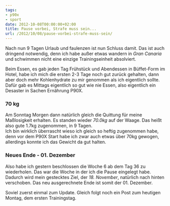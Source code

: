 ```yaml
---
tags:
- p90x
- sport
date: 2012-10-08T00:00:00+02:00
title: Pause vorbei, Strafe muss sein...
url: /2012/10/08/pause-vorbei-strafe-muss-sein/
---
```


Nach nun 9 Tagen Urlaub und faulenzen ist nun Schluss damit. Das ist auch dringend notwendig, denn ich habe außer etwas wandern in _Gran Canaria_ und schwimmen nicht eine einzige Trainingseinheit absolviert.

Beim Essen, es gab jeden Tag Frühstück und Abendessen in Büffet-Form im Hotel, habe ich mich die ersten 2-3 Tage noch gut zurück gehalten, dann aber doch mehr Kohlenhydrate zu mir genommen als ich eigentlich sollte.   
Dafür gab es Mittags eigentlich so gut wie nie Essen, also eigentlich ein Desaster in Sachen Ernährung P90X.

### 70 kg ###
Am Sonntag Morgen dann natürlich gleich die Quittung für meine Maßlosigkeit erhalten. Es standen wieder _70.0kg_ auf der Waage. Das heißt also gute 1.7kg zugenommen, in 9 Tagen.   
Ich bin wirklich überrascht wieso ich gleich so heftig zugenommen habe, denn vor dem P90X Start habe ich zwar auch etwas über 70kg gewogen, allerdings konnte ich das Gewicht da gut halten.

### Neues Ende - 01. Dezember ###
Also habe ich gestern beschlossen die Woche 6 ab dem Tag 36 zu wiederholen. Das war die Woche in der ich die Pause eingelegt habe. Dadurch wird mein gestecktes Ziel, der _18. November_, natürlich nach hinten verschoben. Das neu ausgerechnete Ende ist somit der 01. Dezember.

Soviel zuerst einmal zum Update. Gleich folgt noch ein Post zum heutigen Montag, dem ersten Trainingstag.
